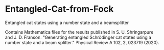 # Entangled-Cat-from-Fock
Entangled cat states using a number state and a beamsplitter

Contains Mathematica files for the results published in S. U. Shringarpure and J. D. Franson. "Generating entangled Schrödinger cat states using a number state and a beam splitter." Physical Review A 102, 2, 023719 (2020).
